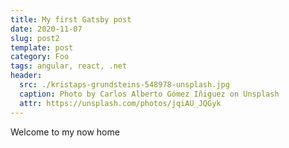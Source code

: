 ```yaml
---
title: My first Gatsby post
date: 2020-11-07
slug: post2
template: post
category: Foo
tags: angular, react, .net
header:
  src: ./kristaps-grundsteins-548978-unsplash.jpg
  caption: Photo by Carlos Alberto Gómez Iñiguez on Unsplash
  attr: https://unsplash.com/photos/jqiAU_JQGyk
---
```


Welcome to my now home
